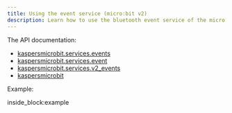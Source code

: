 ```yaml
---
title: Using the event service (micro:bit v2)
description: Learn how to use the bluetooth event service of the micro:bit v2 from python (by example)
---
```


The API documentation: 

- [kaspersmicrobit.services.events](reference/services/events.md)
- [kaspersmicrobit.services.event](reference/services/event.md)
- [kaspersmicrobit.services.v2_events](reference/services/v2_events.md)
- [kaspersmicrobit](reference/kaspersmicrobit.md)

Example:

<!--codeinclude-->
[](../../../examples/microbit-events-v2.py) inside_block:example
<!--/codeinclude-->

